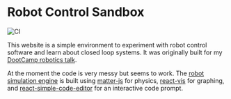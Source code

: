 # Robot Control Sandbox

![CI](https://github.com/prototypicalpro/robot-control-demos/workflows/CI/badge.svg?event=push)

This website is a simple environment to experiment with robot control software and learn about closed loop systems. It was originally built for my [DootCamp robotics talk](https://github.com/prototypicalpro/robot-control-demos).

At the moment the code is very messy but seems to work. The [robot simulation engine](./src/components/RobotSim.tsx) is built using [matter-js](https://brm.io/matter-js/) for physics, [react-vis](https://uber.github.io/react-vis/) for graphing, and [react-simple-code-editor](https://github.com/satya164/react-simple-code-editor) for an interactive code prompt.
